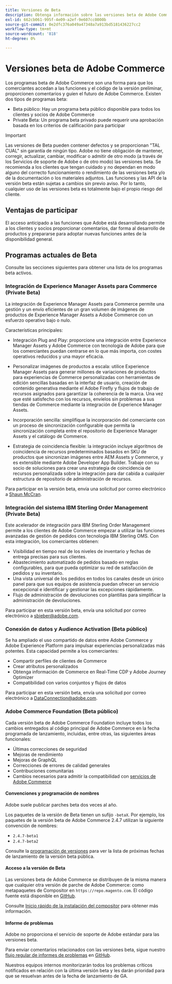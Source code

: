 ```yaml
---
title: Versiones de Beta
description: Obtenga información sobre las versiones beta de Adobe Commerce y cómo participar.
exl-id: 662cb061-995f-4e09-a2ef-9e607cc0000b
source-git-commit: 0e2dfc376a049a47348a7a913bd5181436227cc2
workflow-type: tm+mt
source-wordcount: '818'
ht-degree: 0%

---
```


# Versiones beta de Adobe Commerce

Los programas beta de Adobe Commerce son una forma para que los comerciantes accedan a las funciones y el código de la versión preliminar, proporcionen comentarios y guíen el futuro de Adobe Commerce. Existen dos tipos de programas beta:

- Beta público: Hay un programa beta público disponible para todos los clientes y socios de Adobe Commerce
- Private Beta: Un programa beta privado puede requerir una aprobación basada en los criterios de calificación para participar

>[!IMPORTANT]
>
>Las versiones de Beta pueden contener defectos y se proporcionan &quot;TAL CUAL&quot; sin garantía de ningún tipo. Adobe no tiene obligación de mantener, corregir, actualizar, cambiar, modificar o admitir de otro modo (a través de los Servicios de soporte de Adobe o de otro modo) las versiones beta. Se recomienda a los clientes que tengan cuidado y no dependan en modo alguno del correcto funcionamiento o rendimiento de las versiones beta y/o de la documentación o los materiales adjuntos. Las funciones y las API de la versión beta están sujetas a cambios sin previo aviso. Por lo tanto, cualquier uso de las versiones beta es totalmente bajo el propio riesgo del cliente.

## Ventajas de participar

El acceso anticipado a las funciones que Adobe está desarrollando permite a los clientes y socios proporcionar comentarios, dar forma al desarrollo de productos y prepararse para adoptar nuevas funciones antes de la disponibilidad general.

## Programas actuales de Beta

Consulte las secciones siguientes para obtener una lista de los programas beta activos.

### Integración de Experience Manager Assets para Commerce (Private Beta)

La integración de Experience Manager Assets para Commerce permite una gestión y un envío eficientes de un gran volumen de imágenes de productos de Experience Manager Assets a Adobe Commerce con un esfuerzo operativo bajo o nulo.

Características principales:

- Integración Plug and Play: proporcione una integración entre Experience Manager Assets y Adobe Commerce con tecnología de Adobe para que los comerciantes puedan centrarse en lo que más importa, con costes operativos reducidos y una mayor eficacia.

- Personalizar imágenes de productos a escala: utilice Experience Manager Assets para generar millones de variaciones de productos para experiencias de Commerce personalizadas con herramientas de edición sencillas basadas en la interfaz de usuario, creación de contenido generativa mediante el Adobe Firefly y flujos de trabajo de recursos asignados para garantizar la coherencia de la marca. Una vez que esté satisfecho con los recursos, envíelos sin problemas a sus tiendas de Commerce mediante la integración de Experience Manager Assets.

- Incorporación sencilla: simplifique la incorporación del comerciante con un proceso de sincronización configurable que permita la sincronización completa entre el repositorio de Experience Manager Assets y el catálogo de Commerce.

- Estrategia de coincidencia flexible: la integración incluye algoritmos de coincidencia de recursos predeterminados basados en SKU de productos que sincronizan imágenes entre AEM Assets y Commerce, y es extensible mediante Adobe Developer App Builder. Trabaje con su socio de soluciones para crear una estrategia de coincidencia de recursos personalizada sobre la integración para dar cabida a cualquier estructura de repositorio de administración de recursos.

Para participar en la versión beta, envía una solicitud por correo electrónico a [Shaun McCran](mailto:mccran@adobe.com).

### Integración del sistema IBM Sterling Order Management (Private Beta)

Este acelerador de integración para IBM Sterling Order Management permite a los clientes de Adobe Commerce empezar a utilizar las funciones avanzadas de gestión de pedidos con tecnología IBM Sterling OMS. Con esta integración, los comerciantes obtienen:
- Visibilidad en tiempo real de los niveles de inventario y fechas de entrega precisas para sus clientes.
- Abastecimiento automatizado de pedidos basado en reglas configurables, para que pueda optimizar su red de satisfacción de pedidos y su inventario.
- Una vista universal de los pedidos en todos los canales desde un único panel para que sus equipos de asistencia puedan ofrecer un servicio excepcional e identificar y gestionar las excepciones rápidamente.
- Flujo de administración de devoluciones con plantillas para simplificar la administración de devoluciones.

Para participar en esta versión beta, envía una solicitud por correo electrónico a [sbieber@adobe.com](mailto:sbieber@adobe.com).

### Conexión de datos y Audience Activation (Beta público)

Se ha ampliado el uso compartido de datos entre Adobe Commerce y Adobe Experience Platform para impulsar experiencias personalizadas más potentes. Esta capacidad permite a los comerciantes:
- Compartir perfiles de clientes de Commerce
- Crear atributos personalizados
- Obtenga información de Commerce en Real-Time CDP y Adobe Journey Optimizer
- Compatibilidad con varios conjuntos y flujos de datos

Para participar en esta versión beta, envía una solicitud por correo electrónico a [DataConnection@adobe.com](mailto:DataConnection@adobe.com).

### Adobe Commerce Foundation (Beta público)

Cada versión beta de Adobe Commerce Foundation incluye todos los cambios entregados al código principal de Adobe Commerce en la fecha programada de lanzamiento, incluidas, entre otras, las siguientes áreas funcionales:

- Últimas correcciones de seguridad
- Mejoras de rendimiento
- Mejoras de GraphQL
- Correcciones de errores de calidad generales
- Contribuciones comunitarias
- Cambios necesarios para admitir la compatibilidad con [servicios de Adobe Commerce](https://experienceleague.adobe.com/docs/commerce-merchant-services/user-guides/home.html)

#### Convenciones y programación de nombres

Adobe suele publicar parches beta dos veces al año.

Los paquetes de la versión de Beta tienen un sufijo `-betaX`. Por ejemplo, los paquetes de la versión beta de Adobe Commerce 2.4.7 utilizan la siguiente convención de nombres:

- `2.4.7-beta1`
- `2.4.7-beta2`

Consulte la [programación de versiones](schedule.md) para ver la lista de próximas fechas de lanzamiento de la versión beta pública.


#### Acceso a la versión de Beta

Las versiones beta de Adobe Commerce se distribuyen de la misma manera que cualquier otra versión de parche de Adobe Commerce: como metapaquetes de Compositor en `https://repo.magento.com`. El código fuente está disponible en [GitHub](https://github.com/magento/magento2).

Consulte [Inicio rápido de la instalación del compositor](../installation/composer.md) para obtener más información.

#### Informe de problemas

Adobe no proporciona el servicio de soporte de Adobe estándar para las versiones beta.

Para enviar comentarios relacionados con las versiones beta, sigue nuestro [flujo regular de informes de problemas](https://developer.adobe.com/commerce/contributor/guides/code-contributions/) en [GitHub](https://github.com/magento/magento2).

Nuestros equipos internos monitorizarán todos los problemas críticos notificados en relación con la última versión beta y les darán prioridad para que se resuelvan antes de la fecha de lanzamiento de GA.
